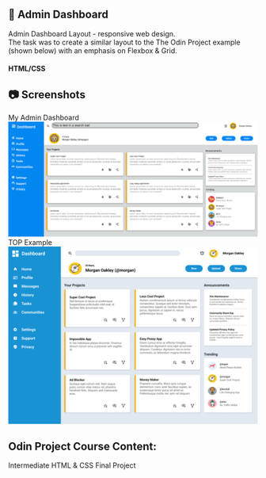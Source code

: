 ## :office: Admin Dashboard
Admin Dashboard Layout - responsive web design.
<br>
The task was to create a similar layout to the The Odin Project example (shown below) with an emphasis on Flexbox & Grid.
#### HTML/CSS

## :camera: Screenshots
My Admin Dashboard
![admin-dashboard](https://github.com/T-Pirozzini/admin-dashboard/blob/main/assets/main-page.png?raw=true)
TOP Example
![TOP-example](https://github.com/T-Pirozzini/admin-dashboard/blob/main/assets/top-page.png?raw=true)

## Odin Project Course Content:
Intermediate HTML & CSS Final Project
